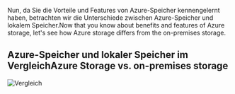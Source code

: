 <span data-ttu-id="d0191-101">Nun, da Sie die Vorteile und Features von Azure-Speicher kennengelernt haben, betrachten wir die Unterschiede zwischen Azure-Speicher und lokalem Speicher.</span><span class="sxs-lookup"><span data-stu-id="d0191-101">Now that you know about benefits and features of Azure storage, let's see how Azure storage differs from the on-premises storage.</span></span>

## <a name="azure-storage-vs-on-premises-storage"></a><span data-ttu-id="d0191-102">Azure-Speicher und lokaler Speicher im Vergleich</span><span class="sxs-lookup"><span data-stu-id="d0191-102">Azure Storage vs. on-premises storage</span></span>

![Vergleich](../images/Comparison.png)
